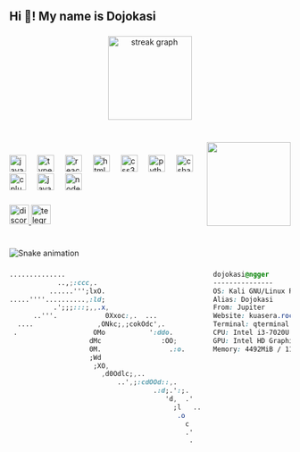 <h2 align="left">Hi 👋! My name is Dojokasi</h2>

###

<div align="center">
  <img src="https://streak-stats.demolab.com?user=DojokasiV2&locale=en&mode=daily&theme=dracula&hide_border=false&border_radius=5" height="150" alt="streak graph"  />
</div>

###

<br clear="both">

<img align="right" height="150" src="https://media1.tenor.com/m/DW7_R8EkhcgAAAAd/goat-creepy-scary-creepy-goat.gif"  />

###

<div align="left">
  <img src="https://cdn.jsdelivr.net/gh/devicons/devicon/icons/javascript/javascript-original.svg" height="30" alt="javascript logo"  />
  <img width="12" />
  <img src="https://cdn.jsdelivr.net/gh/devicons/devicon/icons/typescript/typescript-original.svg" height="30" alt="typescript logo"  />
  <img width="12" />
  <img src="https://cdn.jsdelivr.net/gh/devicons/devicon/icons/react/react-original.svg" height="30" alt="react logo"  />
  <img width="12" />
  <img src="https://cdn.jsdelivr.net/gh/devicons/devicon/icons/html5/html5-original.svg" height="30" alt="html5 logo"  />
  <img width="12" />
  <img src="https://cdn.jsdelivr.net/gh/devicons/devicon/icons/css3/css3-original.svg" height="30" alt="css3 logo"  />
  <img width="12" />
  <img src="https://cdn.jsdelivr.net/gh/devicons/devicon/icons/python/python-original.svg" height="30" alt="python logo"  />
  <img width="12" />
  <img src="https://cdn.jsdelivr.net/gh/devicons/devicon/icons/csharp/csharp-original.svg" height="30" alt="csharp logo"  />
  <img width="12" />
  <img src="https://cdn.jsdelivr.net/gh/devicons/devicon/icons/cplusplus/cplusplus-original.svg" height="30" alt="cplusplus logo"  />
  <img width="12" />
  <img src="https://cdn.jsdelivr.net/gh/devicons/devicon/icons/java/java-original.svg" height="30" alt="java logo"  />
  <img width="12" />
  <img src="https://cdn.jsdelivr.net/gh/devicons/devicon/icons/nodejs/nodejs-original.svg" height="30" alt="nodejs logo"  />
</div>

###

<div align="left">
  <a href="https://discord.com/users/393444435079331860" target="_blank">
    <img src="https://img.shields.io/static/v1?message=Discord&logo=discord&label=&color=7289DA&logoColor=white&labelColor=&style=for-the-badge" height="35" alt="discord logo"  />
  </a>
  <a href="https://t.me/DojkaV2" target="_blank">
    <img src="https://img.shields.io/static/v1?message=Telegram&logo=telegram&label=&color=2CA5E0&logoColor=white&labelColor=&style=for-the-badge" height="35" alt="telegram logo"  />
  </a>
</div>

###

<br clear="both">

<img src="https://raw.githubusercontent.com/DojokasiV2/DojokasiV2/output/snake.svg" alt="Snake animation" />

###

```css
..............                                     dojokasi@ngger 
            ..,;:ccc,.                             --------------- 
          ......''';lxO.                           OS: Kali GNU/Linux Rolling x86_64 
.....''''..........,:ld;                           Alias: Dojokasi
           .';;;:::;,,.x,                          From: Jupiter
      ..'''.            0Xxoc:,.  ...              Website: kuasera.rocks
  ....                ,ONkc;,;cokOdc',.            Terminal: qterminal
 .                   OMo           ':ddo.          CPU: Intel i3-7020U (4) @ 2.300GHz
                    dMc               :OO;         GPU: Intel HD Graphics 620
                    0M.                 .:o.       Memory: 4492MiB / 11845MiB
                    ;Wd                                                                                                                                   
                     ;XO,                                                                                                                         
                       ,d0Odlc;,..                                                                                     
                           ..',;:cdOOd::,.                                                                                       
                                    .:d;.':;.                                                                                                     
                                       'd,  .'                                                                                         
                                         ;l   ..                                                                                    
                                          .o                                                                                              
                                            c                                                                                             
                                            .'                                                                                                                        
                                             .                                                                                                                        
                                                                           

